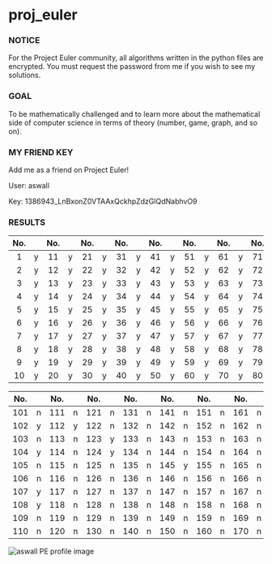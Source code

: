 # proj_euler

### NOTICE
For the Project Euler community, all algorithms written in the python files are encrypted.
You must request the password from me if you wish to see my solutions.

### GOAL
To be mathematically challenged and to learn more about the mathematical side of computer science
in terms of theory (number, game, graph, and so on). 


### MY FRIEND KEY
Add me as a friend on Project Euler!  

User: aswall  

Key: 1386943_LnBxonZ0VTAAxQckhpZdzGlQdNabhvO9 



### RESULTS
| No. | | No. | | No. | | No. | | No. | | No. | | No. | | No. | | No. | | No. | |
|:---:|:---:|:---:|:---:|:---:|:---:|:---:|:---:|:---:|:---:|:---:|:---:|:---:|:---:|:---:|:---:|:---:|:---:|:---:|:---:|
 1 | y | 11 | y | 21 | y | 31 | y | 41 | y | 51 | y | 61 | y | 71 | y | 81 | y | 91 | y |
 2 | y | 12 | y | 22 | y | 32 | y | 42 | y | 52 | y | 62 | y | 72 | y | 82 | y | 92 | y |
 3 | y | 13 | y | 23 | y | 33 | y | 43 | y | 53 | y | 63 | y | 73 | y | 83 | y | 93 | y |
 4 | y | 14 | y | 24 | y | 34 | y | 44 | y | 54 | y | 64 | y | 74 | y | 84 | n | 94 | y |
 5 | y | 15 | y | 25 | y | 35 | y | 45 | y | 55 | y | 65 | y | 75 | y | 85 | y | 95 | y |
 6 | y | 16 | y | 26 | y | 36 | y | 46 | y | 56 | y | 66 | y | 76 | y | 86 | n | 96 | y |
 7 | y | 17 | y | 27 | y | 37 | y | 47 | y | 57 | y | 67 | y | 77 | y | 87 | y | 97 | y |
 8 | y | 18 | y | 28 | y | 38 | y | 48 | y | 58 | y | 68 | y | 78 | y | 88 | n | 98 | y |
 9 | y | 19 | y | 29 | y | 39 | y | 49 | y | 59 | y | 69 | y | 79 | y | 89 | y | 99 | y |
 10 | y | 20 | y | 30 | y | 40 | y | 50 | y | 60 | y | 70 | y | 80 | y | 90 | n | 100 | y |
 
| No. | | No. | | No. | | No. | | No. | | No. | | No. | | No. | | No. | | No. | |
|:---:|:---:|:---:|:---:|:---:|:---:|:---:|:---:|:---:|:---:|:---:|:---:|:---:|:---:|:---:|:---:|:---:|:---:|:---:|:---:|
 101 | n | 111 | n | 121 | n | 131 | n | 141 | n | 151 | n | 161 | n | 171 | n | 181 | n | 191 | n |
 102 | y | 112 | y | 122 | n | 132 | n | 142 | n | 152 | n | 162 | n | 172 | n | 182 | n | 192 | n |
 103 | n | 113 | n | 123 | y | 133 | n | 143 | n | 153 | n | 163 | n | 173 | n | 183 | n | 193 | n |
 104 | y | 114 | n | 124 | y | 134 | n | 144 | n | 154 | n | 164 | n | 174 | n | 184 | n | 194 | n |
 105 | n | 115 | n | 125 | n | 135 | n | 145 | y | 155 | n | 165 | n | 175 | n | 185 | n | 195 | n |
 106 | n | 116 | n | 126 | n | 136 | n | 146 | n | 156 | n | 166 | n | 176 | n | 186 | n | 196 | n |
 107 | y | 117 | n | 127 | n | 137 | n | 147 | n | 157 | n | 167 | n | 177 | n | 187 | n | 197 | n |
 108 | y | 118 | n | 128 | n | 138 | n | 148 | n | 158 | n | 168 | n | 178 | n | 188 | n | 198 | n |
 109 | n | 119 | n | 129 | n | 139 | n | 149 | n | 159 | n | 169 | n | 179 | n | 189 | n | 199 | n |
 110 | n | 120 | n | 130 | n | 140 | n | 150 | n | 160 | n | 170 | n | 180 | n | 190 | n | 200 | n |

<img src="https://projecteuler.net/profile/aswall.png" alt="aswall PE profile image">